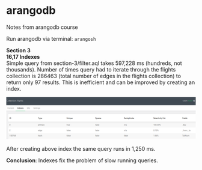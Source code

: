 # arangodb
Notes from arangodb course

Run arangodb via terminal: `arangosh`

**Section 3** <br>
**16,17 Indexes** <br>
Simple query from section-3/filter.aql takes 597,228 ms (hundreds, not thousands). Number of times query had to iterate through the flights collection is 286463 (total number of edges in the flights collection) to return only 97 results. This is inefficient and can be improved by creating an index.

![Alt text](image.png)

After creating above index the same query runs in 1,250 ms.

**Conclusion**: Indexes fix the problem of slow running queries.